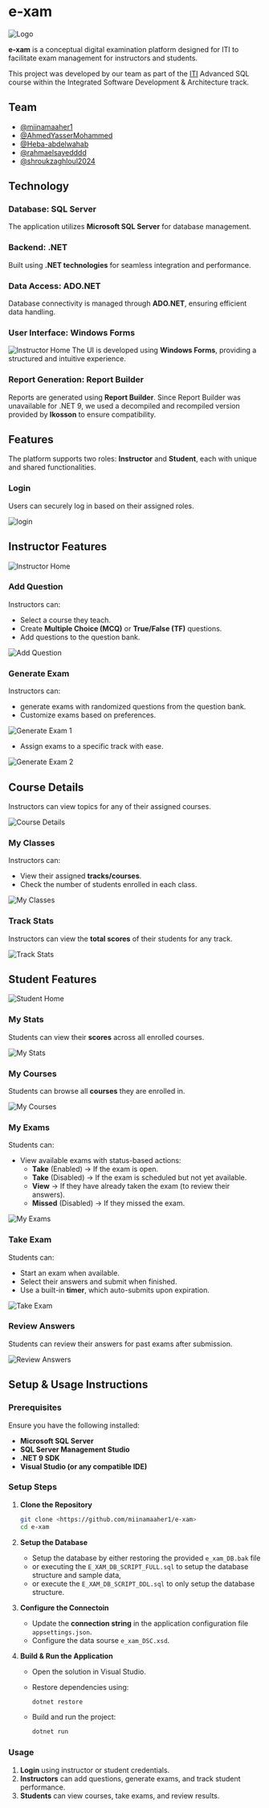 # e-xam

![Logo](screenshots/e-xam.png)

**e-xam** is a conceptual digital examination platform designed for ITI to facilitate exam management for instructors and students.

This project was developed by our team as part of the [ITI](https://iti.gov.eg/home) Advanced SQL course within the Integrated Software Development & Architecture track.

## Team

- [@miinamaaher1](https://github.com/miinamaaher1)
- [@AhmedYasserMohammed](https://github.com/AhmedYasserMohammed)
- [@Heba-abdelwahab](https://github.com/Heba-abdelwahab)
- [@rahmaelsayedddd](https://github.com/rahmaelsayedddd)
- [@shroukzaghloul2024](https://github.com/shroukzaghloul2024)

## Technology

### Database: SQL Server

The application utilizes **Microsoft SQL Server** for database management.

### Backend: .NET

Built using **.NET technologies** for seamless integration and performance.

### Data Access: ADO.NET

Database connectivity is managed through **ADO.NET**, ensuring efficient data handling.

### User Interface: Windows Forms

![Instructor Home](screenshots/02%20features%20menus.png)
The UI is developed using **Windows Forms**, providing a structured and intuitive experience.

### Report Generation: Report Builder

Reports are generated using **Report Builder**. Since Report Builder was unavailable for .NET 9, we used a decompiled and recompiled version provided by **Ikosson** to ensure compatibility.

## Features

The platform supports two roles: **Instructor** and **Student**, each with unique and shared functionalities.

### Login

Users can securely log in based on their assigned roles.

![login](screenshots/00%20login.png)

## Instructor Features

![Instructor Home](screenshots/01%20instructor%20homepage.png)

### Add Question

Instructors can:

- Select a course they teach.
- Create **Multiple Choice (MCQ)** or **True/False (TF)** questions.
- Add questions to the question bank.

![Add Question](screenshots/04%20add%20question.png)

### Generate Exam

Instructors can:

- generate exams with randomized questions from the question bank.
- Customize exams based on preferences.

![Generate Exam 1](screenshots/19%20generate%20exam%20customize.png)

- Assign exams to a specific track with ease.

![Generate Exam 2](screenshots/20%20generate%20exam%20view.png)

## Course Details

Instructors can view topics for any of their assigned courses.

![Course Details](screenshots/08%20view%20topics.png)

### My Classes

Instructors can:

- View their assigned **tracks/courses**.
- Check the number of students enrolled in each class.

![My Classes](screenshots/09%20view%20classes.png)

### Track Stats

Instructors can view the **total scores** of their students for any track.

![Track Stats](screenshots/15%20track%20stats.png)

## Student Features

![Student Home](screenshots/21%20student%20homepage.png)

### My Stats

Students can view their **scores** across all enrolled courses.

![My Stats](screenshots/13%20student%20stats.png)

### My Courses

Students can browse all **courses** they are enrolled in.

![My Courses](screenshots/22%20student%20courses.png)

### My Exams

Students can:

- View available exams with status-based actions:
  - **Take** (Enabled) → If the exam is open.
  - **Take** (Disabled) → If the exam is scheduled but not yet available.
  - **View** → If they have already taken the exam (to review their answers).
  - **Missed** (Disabled) → If they missed the exam.

![My Exams](screenshots/23%20student%20exams.png)

### Take Exam

Students can:

- Start an exam when available.
- Select their answers and submit when finished.
- Use a built-in **timer**, which auto-submits upon expiration.

![Take Exam](screenshots/24%20take%20exam.png)

### Review Answers

Students can review their answers for past exams after submission.

![Review Answers](screenshots/11%20review%20answers.png)

## Setup & Usage Instructions

### Prerequisites

Ensure you have the following installed:

- **Microsoft SQL Server**
- **SQL Server Management Studio**
- **.NET 9 SDK**
- **Visual Studio (or any compatible IDE)**

### Setup Steps

1. **Clone the Repository**

   ```sh
   git clone <https://github.com/miinamaaher1/e-xam>
   cd e-xam
   ```

2. **Setup the Database**
   - Setup the database by either restoring the provided `e_xam_DB.bak` file
   - or executing the `E_XAM_DB_SCRIPT_FULL.sql` to setup the database structure and sample data,
   - or execute the `E_XAM_DB_SCRIPT_DDL.sql` to only setup the database structure.

3. **Configure the Connectoin**
   - Update the **connection string** in the application configuration file `appsettings.json`.
   - Configure the data sourse `e_xam_DSC.xsd`.

4. **Build & Run the Application**
   - Open the solution in Visual Studio.
   - Restore dependencies using:

     ```sh
     dotnet restore
     ```

   - Build and run the project:

     ```sh
     dotnet run
     ```

### Usage

1. **Login** using instructor or student credentials.
2. **Instructors** can add questions, generate exams, and track student performance.
3. **Students** can view courses, take exams, and review results.
